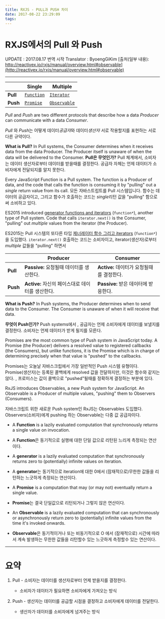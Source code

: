 ```yaml
---
title: RXJS - PULL과 PUSH 차이
date: 2017-08-22 23:29:09
tags:
---
```

# RXJS에서의 Pull 와 Push


UPDATE     : 2017.08.17 번역 시작
Translator : ByoengGiKim
[출처(일부 내용): http://reactivex.io/rxjs/manual/overview.html#observable](http://reactivex.io/rxjs/manual/overview.html#observable)

---

| | Single | Multiple |
| --- | --- | --- |
| **Pull** | [`Function`](https://developer.mozilla.org/en-US/docs/Glossary/Function) | [`Iterator`](https://developer.mozilla.org/en-US/docs/Web/JavaScript/Reference/Iteration_protocols) |
| **Push** | [`Promise`](https://developer.mozilla.org/en-US/docs/Mozilla/JavaScript_code_modules/Promise.jsm/Promise) | [`Observable`](../class/es6/Observable.js~Observable.html) |


*Pull* and *Push* are two different protocols that describe how a data *Producer* can communicate with a data *Consumer*.

*Pull* 와 *Push*는 어떻게 데이터*공급자*와 데이터*생산자* 서로 작용할지를 표현하는 서로 다른 규약이다.

**What is Pull?** In Pull systems, the Consumer determines when it receives data from the data Producer. The Producer itself is unaware of when the data will be delivered to the Consumer.
**Pull은 무엇인가?** Pull 체계에서, 소비자는 데이터 생산자로부터 데이터를 받을때를 결정한다. 공급자 자체는 언제 데이터가 소비자에게 전달되지를 알지 못한다.

Every JavaScript Function is a Pull system. The function is a Producer of data, and the code that calls the function is consuming it by "pulling" out a *single* return value from its call.
모든 자바스트립트를 Pull 시스템입니다. 함수는 데이터의 공급자이고, 그리고 함수가 호출하는 코드는 *single*리턴 값을 "pulling" 함으로써 소비하고 있다.

ES2015 introduced [generator functions and iterators](https://developer.mozilla.org/en-US/docs/Web/JavaScript/Reference/Statements/function*) (`function*`), another type of Pull system. Code that calls `iterator.next()` is the Consumer, "pulling" out *multiple* values from the iterator (the Producer).

ES2015는 Pull 시스템의 또다른 타입 [제너레이터 함수 그리고  iterators](https://developer.mozilla.org/en-US/docs/Web/JavaScript/Reference/Statements/function*) (`function*`)을 도입했다. `iterator.next()` 호출하는 코드는 소비자이고, iterator(생산자)로부터 *multiple* 값들을 "pulling" 하면서

| | Producer | Consumer |
| --- | --- | --- |
| **Pull** | **Passive:** 요청될때 데이터를 생산한다.| **Active:** 데이터가 요청될때를 결정한다.|
| **Push** | **Active:** 자신의 페이스대로 데이터를 생산한다. | **Passive:** 받은 데이터에 받응한다.|

**What is Push?** In Push systems, the Producer determines when to send data to the Consumer. The Consumer is unaware of when it will receive that data.

**무엇이 Push인가?** Push systems에서 , 공급자는 언제 소비자에게 데이터를 보낼지를 결정한다. 소비자는 언제 데이터가 받게 될지를 모른다.


Promises are the most common type of Push system in JavaScript today. A Promise (the Producer) delivers a resolved value to registered callbacks (the Consumers), but unlike functions, it is the Promise which is in charge of determining precisely when that value is "pushed" to the callbacks.

Promises는 오늘날 자바스크립에서 가장 일반적인 Push 시스템 유형이다. Promise(생산자)는 등록된 콜백에게 resolved 값을 전달하지만, 이것은 함수와 같지는 않다.
, 프로미스는 값이 콜백으로 "pushed"될때를 정확하게 결정하는 부분에 있다.




RxJS introduces Observables, a new Push system for JavaScript. An Observable is a Producer of multiple values, "pushing" them to Observers (Consumers).

자바스크립트 위한 새로운 Push system인 RxJS는  Observables 도입했다. Observers(소비자)에게 pushing 하는 Observable는 다중 값 공급자이다.

- A **Function** is a lazily evaluated computation that synchronously returns a single value on invocation.

- A **Function**은  동기적으로 실행에 대한 단일 값으로 리턴된 느리게 측정되는 연산이다.

- A **generator** is a lazily evaluated computation that synchronously returns zero to (potentially) infinite values on iteration.

- A **generator**는 동기적으로 iteration에 대한 0에서 (잠재적으로)무한한 값들을 리턴하는 느긋하게 측정되는 연산이다.

- A **Promise** is a computation that may (or may not) eventually return a single value.

- **Promise**는 결국 단일값으로 리턴되거나 그렇지 않은 연산이다.

- An **Observable** is a lazily evaluated computation that can synchronously or asynchronously return zero to (potentially) infinite values from the time it's invoked onwards.

- **Observable**은 동기적이거나 또는 비동기적으로 O 에서 (잠재적으로) 시간에 따라서 계속 발생하는 무한한 값들을 리턴할수 있는 느긋하게 측정할수 있는 연산이다. 

---


# 요약 

1. Pull - 소비자는 데이터를 생산자로부터 언제 받을지를 결정한다.
    - 소비자가 데이터가 필요하면 소비자에게 가져오는 방식
    
2. Push - 생산자는 데이터를 공급할 시점을 결정하고 소비자에게 데이터를 전달한다.
    - 생산자가 데이터를 소비자에게 넘겨주는 방식 